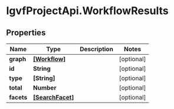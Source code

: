 # IgvfProjectApi.WorkflowResults

## Properties

Name | Type | Description | Notes
------------ | ------------- | ------------- | -------------
**graph** | [**[Workflow]**](Workflow.md) |  | [optional] 
**id** | **String** |  | [optional] 
**type** | **[String]** |  | [optional] 
**total** | **Number** |  | [optional] 
**facets** | [**[SearchFacet]**](SearchFacet.md) |  | [optional] 


